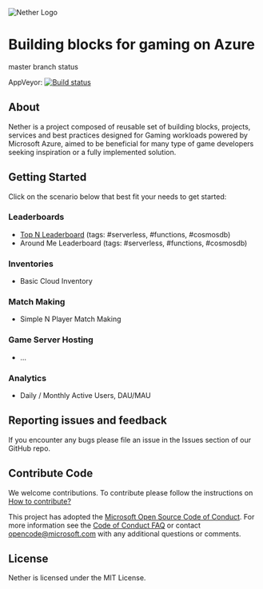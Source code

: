 ![Nether Logo](https://raw.githubusercontent.com/MicrosoftDX/nether/master/logos/both-logo-and-title/logo-title-1109x256.png)
# Building blocks for gaming on Azure

master branch status

AppVeyor: [![Build status](https://ci.appveyor.com/api/projects/status/v5btbm617bcmu6nq/branch/master?svg=true)](https://ci.appveyor.com/project/stuartleeks/nether/branch/master)

<!--
Travis:   [![Build Status](https://travis-ci.org/MicrosoftDX/nether.svg?branch=master)](https://travis-ci.org/MicrosoftDX/nether)
-->

## About

Nether is a project composed of reusable set of building blocks, projects, services and best practices designed for Gaming workloads powered by Microsoft Azure, aimed to be beneficial for many type of game developers seeking inspiration or a fully implemented solution.

## Getting Started

Click on the scenario below that best fit your needs to get started:

### Leaderboards

* [Top N Leaderboard](src/cloud/functions/leaderboards/top-n/) (tags: #serverless, #functions, #cosmosdb)
* Around Me Leaderboard (tags: #serverless, #functions, #cosmosdb)

### Inventories

* Basic Cloud Inventory

### Match Making

* Simple N Player Match Making

### Game Server Hosting

* ...

### Analytics

* Daily / Monthly Active Users, DAU/MAU

## Reporting issues and feedback

If you encounter any bugs please file an issue in the Issues section of our GitHub repo.

## Contribute Code

We welcome contributions. To contribute please follow the instructions on
[How to contribute?](CONTRIBUTING.md)

This project has adopted the [Microsoft Open Source Code of Conduct](https://opensource.microsoft.com/codeofconduct/).
For more information see the [Code of Conduct FAQ](https://opensource.microsoft.com/codeofconduct/faq/)
or contact [opencode@microsoft.com](mailto:opencode@microsoft.com) with any additional questions or comments.

## License

Nether is licensed under the MIT License.